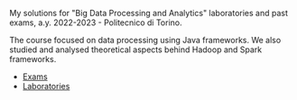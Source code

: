 My solutions for "Big Data Processing and Analytics" laboratories and past exams, a.y. 2022-2023 - Politecnico di Torino.

The course focused on data processing using Java frameworks. We also studied and analysed theoretical aspects behind Hadoop and Spark frameworks.

* [Exams](Exams)
* [Laboratories](Laboratories)